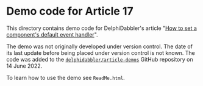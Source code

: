 # Demo code for Article 17

This directory contains demo code for DelphiDabbler's article "[How to set a component's default event handler](https://delphidabbler.com/articles/article-17)".

The demo was not originally developed under version control. The date of its last update before being placed under version control is not known. The code was added to the [`delphidabbler/article-demos`](https://github.com/delphidabbler/article-demos) GitHub repository on 14 June 2022.

To learn how to use the demo see `ReadMe.html`.
